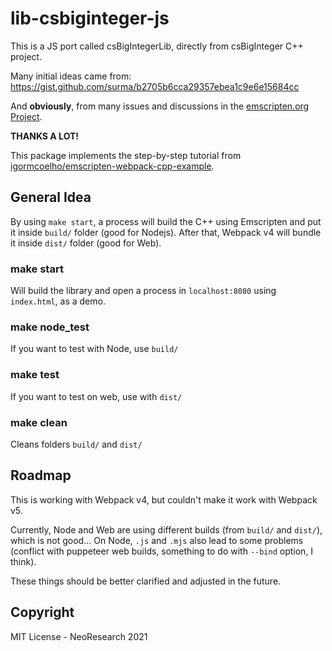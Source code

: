 # lib-csbiginteger-js

This is a JS port called csBigIntegerLib, directly from csBigInteger C++ project.

Many initial ideas came from: https://gist.github.com/surma/b2705b6cca29357ebea1c9e6e15684cc

And **obviously**, from many issues and discussions in the [emscripten.org Project](https://github.com/emscripten-core/emscripten).

**THANKS A LOT!**

This package implements the step-by-step tutorial from [igormcoelho/emscripten-webpack-cpp-example](https://github.com/igormcoelho/emscripten-webpack-cpp-example).

## General Idea

By using `make start`, a process will build the C++ using Emscripten and put it inside `build/` folder (good for Nodejs). After that, Webpack v4 will bundle it inside `dist/` folder (good for Web).

### make start

Will build the library and open a process in `localhost:8080` using `index.html`, as a demo.

###  make node_test

If you want to test with Node, use `build/`

### make test

If you want to test on web, use with `dist/`

### make clean

Cleans folders `build/` and `dist/`

## Roadmap

This is working with Webpack v4, but couldn't make it work with Webpack v5.

Currently, Node and Web are using different builds (from `build/` and `dist/`), which is not good...
On Node, `.js` and `.mjs` also lead to some problems (conflict with puppeteer web builds, something to do with `--bind` option, I think).

These things should be better clarified and adjusted in the future.

## Copyright

MIT License - NeoResearch 2021
    